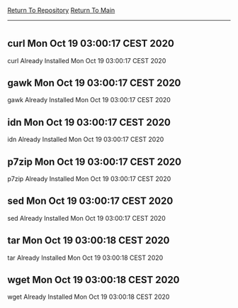[Return To Repository](https://github.com/bast69/piholeparser/)
[Return To Main](https://github.com/bast69/piholeparser/blob/master/RecentRunLogs/Mainlog.md)
____________________________________
# 
## curl Mon Oct 19 03:00:17 CEST 2020
curl Already Installed Mon Oct 19 03:00:17 CEST 2020
## gawk Mon Oct 19 03:00:17 CEST 2020
gawk Already Installed Mon Oct 19 03:00:17 CEST 2020
## idn Mon Oct 19 03:00:17 CEST 2020
idn Already Installed Mon Oct 19 03:00:17 CEST 2020
## p7zip Mon Oct 19 03:00:17 CEST 2020
p7zip Already Installed Mon Oct 19 03:00:17 CEST 2020
## sed Mon Oct 19 03:00:17 CEST 2020
sed Already Installed Mon Oct 19 03:00:17 CEST 2020
## tar Mon Oct 19 03:00:18 CEST 2020
tar Already Installed Mon Oct 19 03:00:18 CEST 2020
## wget Mon Oct 19 03:00:18 CEST 2020
wget Already Installed Mon Oct 19 03:00:18 CEST 2020
